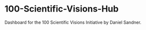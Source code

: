 # 100-Scientific-Visions-Hub
Dashboard for the 100 Scientific Visions Initiative by Daniel Sandner. 
